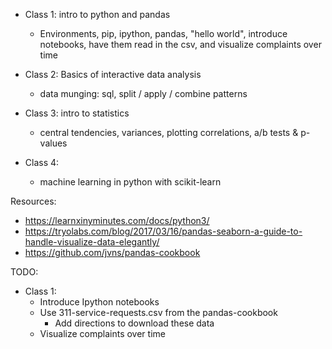 * Class 1: intro to python and pandas
  * Environments, pip, ipython, pandas, "hello world", introduce notebooks, have them read in the csv, and visualize complaints over time

* Class 2: Basics of interactive data analysis
    * data munging: sql, split / apply / combine patterns

* Class 3: intro to statistics
  * central tendencies, variances, plotting correlations, a/b tests & p-values

* Class 4: 
  * machine learning in python with scikit-learn


Resources:
* https://learnxinyminutes.com/docs/python3/
* https://tryolabs.com/blog/2017/03/16/pandas-seaborn-a-guide-to-handle-visualize-data-elegantly/
* https://github.com/jvns/pandas-cookbook


TODO:
* Class 1:
  * Introduce Ipython notebooks
  * Use 311-service-requests.csv from the pandas-cookbook
    * Add directions to download these data
  * Visualize complaints over time


